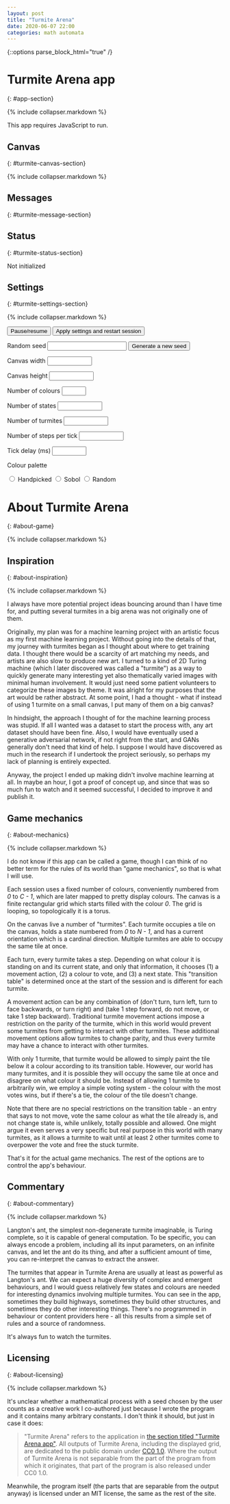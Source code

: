 ```yaml
---
layout: post
title: "Turmite Arena"
date: 2020-06-07 22:00
categories: math automata
---
```


{::options parse_block_html="true" /}

# Turmite Arena app
{: #app-section}

{% include collapser.markdown %}

<div id="game-window">

<div class="no-js">
This app requires JavaScript to run.
</div>

## Canvas
{: #turmite-canvas-section}

{% include collapser.markdown %}

<div id="turmite-canvas"></div>

## Messages
{: #turmite-message-section}

<div id="turmite-message"></div>

## Status
{: #turmite-status-section}

<div id="turmite-status">

Not initialized

</div>

## Settings
{: #turmite-settings-section}

{% include collapser.markdown %}

<div id="turmite-settings-form">
<input type="button" value="Pause/resume" onclick="turmites.sendPauseResume()">

<input type="button" value="Apply settings and restart session" onclick="turmites.sendRestart()">

<label for="settings-seed">Random seed</label>
<input type="text" id="settings-seed" name="settings-seed">
<input type="button" value="Generate a new seed" onclick="turmites.generateNewSeed()">

<label for="settings-canvas-w">Canvas width</label>
<input type="number" id="settings-canvas-w" name="settings-canvas-w" min="1" max="10000000">

<label for="settings-canvas-h">Canvas height</label>
<input type="number" id="settings-canvas-h" name="settings-canvas-h" min="1" max="10000000">

<label for="settings-ncolors">Number of colours</label>
<input type="number" id="settings-ncolors" name="settings-ncolors" min="1" max="64">

<label for="settings-nstates">Number of states</label>
<input type="number" id="settings-nstates" name="settings-nstates" min="1" max="10000000">

<label for="settings-nturmites">Number of turmites</label>
<input type="number" id="settings-nturmites" name="settings-nturmites" min="1" max="10000000">

<label for="settings-ffiters">Number of steps per tick</label>
<input type="number" id="settings-ffiters" name="settings-ffiters" min="1" max="10000000">

<label for="settings-tick-delay">Tick delay (ms)</label>
<input type="number" id="settings-tick-delay" name="settings-tick-delay" min="10" max="10000">

Colour palette

<input type="radio" id="settings-color-map-handpicked" name="settings-color-map" value="handpicked">
<label for="settings-color-map-handpicked">Handpicked</label>

<input type="radio" id="settings-color-map-sobol" name="settings-color-map" value="sobol">
<label for="settings-color-map-sobol">Sobol</label>

<input type="radio" id="settings-color-map-random" name="settings-color-map" value="default">
<label for="settings-color-map-random">Random</label>
</div>

</div>

# About Turmite Arena
{: #about-game}

{% include collapser.markdown %}

<div>

## Inspiration
{: #about-inspiration}

{% include collapser.markdown %}

<div>

I always have more potential project ideas bouncing around than I have time for, and putting several turmites in a big arena was not originally one of them.

Originally, my plan was for a machine learning project with an artistic focus as my first machine learning project.
Without going into the details of that, my journey with turmites began as I thought about where to get training data.
I thought there would be a scarcity of art matching my needs, and artists are also slow to produce new art.
I turned to a kind of 2D Turing machine (which I later discovered was called a "turmite") as a way to quickly generate many interesting yet also thematically varied images with minimal human involvement.
It would just need some patient volunteers to categorize these images by theme.
It was alright for my purposes that the art would be rather abstract.
At some point, I had a thought - what if instead of using 1 turmite on a small canvas, I put many of them on a big canvas?

In hindsight, the approach I thought of for the machine learning process was stupid.
If all I wanted was a dataset to start the process with, any art dataset should have been fine.
Also, I would have eventually used a generative adversarial network, if not right from the start, and GANs generally don't need that kind of help.
I suppose I would have discovered as much in the research if I undertook the project seriously, so perhaps my lack of planning is entirely expected.

Anyway, the project I ended up making didn't involve machine learning at all.
In maybe an hour, I got a proof of concept up, and since that was so much fun to watch and it seemed successful, I decided to improve it and publish it.

</div>

## Game mechanics
{: #about-mechanics}

{% include collapser.markdown %}

<div>

I do not know if this app can be called a game, though I can think of no better term for the rules of its world than "game mechanics", so that is what I will use.

Each session uses a fixed number of colours, conveniently numbered from *0* to *C - 1*, which are later mapped to pretty display colours.
The canvas is a finite rectangular grid which starts filled with the colour *0*.
The grid is looping, so topologically it is a torus.

On the canvas live a number of "turmites".
Each turmite occupies a tile on the canvas, holds a state numbered from *0* to *N - 1*, and has a current orientation which is a cardinal direction.
Multiple turmites are able to occupy the same tile at once.

Each turn, every turmite takes a step.
Depending on what colour it is standing on and its current state, and only that information, it chooses (1) a movement action, (2) a colour to vote, and (3) a next state.
This "transition table" is determined once at the start of the session and is different for each turmite.

A movement action can be any combination of (don't turn, turn left, turn to face backwards, or turn right) and (take 1 step forward, do not move, or take 1 step backward).
Traditional turmite movement actions impose a restriction on the parity of the turmite, which in this world would prevent some turmites from getting to interact with other turmites.
These additional movement options allow turmites to change parity, and thus every turmite may have a chance to interact with other turmites.

With only 1 turmite, that turmite would be allowed to simply paint the tile below it a colour according to its transition table.
However, our world has many turmites, and it is possible they will occupy the same tile at once and disagree on what colour it should be.
Instead of allowing 1 turmite to arbitrarily win, we employ a simple voting system - the colour with the most votes wins, but if there's a tie, the colour of the tile doesn't change.

Note that there are no special restrictions on the transition table - an entry that says to not move, vote the same colour as what the tile already is, and not change state is, while unlikely, totally possible and allowed.
One might argue it even serves a very specific but real purpose in this world with many turmites, as it allows a turmite to wait until at least 2 other turmites come to overpower the vote and free the stuck turmite.

That's it for the actual game mechanics.
The rest of the options are to control the app's behaviour.

</div>

## Commentary
{: #about-commentary}

{% include collapser.markdown %}

<div>

Langton's ant, the simplest non-degenerate turmite imaginable, is Turing complete, so it is capable of general computation.
To be specific, you can always encode a problem, including all its input parameters, on an infinite canvas, and let the ant do its thing, and after a sufficient amount of time, you can re-interpret the canvas to extract the answer.

The turmites that appear in Turmite Arena are usually at least as powerful as Langton's ant.
We can expect a huge diversity of complex and emergent behaviours, and I would guess relatively few states and colours are needed for interesting dynamics involving multiple turmites.
You can see in the app, sometimes they build highways, sometimes they build other structures, and sometimes they do other interesting things.
There's no programmed in behaviour or content providers here - all this results from a simple set of rules and a source of randomness.

It's always fun to watch the turmites.

</div>

## Licensing
{: #about-licensing}

{% include collapser.markdown %}

<div>

It's unclear whether a mathematical process with a seed chosen by the user counts as a creative work I co-authored just because I wrote the program and it contains many arbitrary constants.
I don't think it should, but just in case it does:

> "Turmite Arena" refers to the application in [the section titled "Turmite Arena app"](#app-section).
> All outputs of Turmite Arena, including the displayed grid, are dedicated to the public domain under [CC0 1.0](https://creativecommons.org/publicdomain/zero/1.0/).
> Where the output of Turmite Arena is not separable from the part of the program from which it originates, that part of the program is also released under CC0 1.0.

Meanwhile, the program itself (the parts that are separable from the output anyway) is licensed under an MIT license, the same as the rest of the site.

</div>

</div>

<script src="/assets/js/turmite_arena.js"></script>
